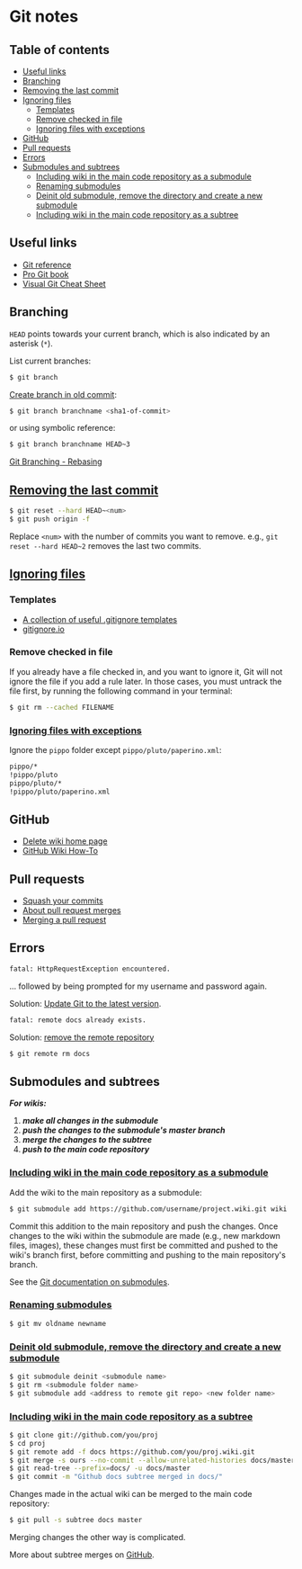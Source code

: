 # Git notes <!-- omit in toc -->

## Table of contents <!-- omit in toc -->

- [Useful links](#useful-links)
- [Branching](#branching)
- [Removing the last commit](#removing-the-last-commit)
- [Ignoring files](#ignoring-files)
  - [Templates](#templates)
  - [Remove checked in file](#remove-checked-in-file)
  - [Ignoring files with exceptions](#ignoring-files-with-exceptions)
- [GitHub](#github)
- [Pull requests](#pull-requests)
- [Errors](#errors)
- [Submodules and subtrees](#submodules-and-subtrees)
  - [Including wiki in the main code repository as a submodule](#including-wiki-in-the-main-code-repository-as-a-submodule)
  - [Renaming submodules](#renaming-submodules)
  - [Deinit old submodule, remove the directory and create a new submodule](#deinit-old-submodule-remove-the-directory-and-create-a-new-submodule)
  - [Including wiki in the main code repository as a subtree](#including-wiki-in-the-main-code-repository-as-a-subtree)

## Useful links

* [Git reference](https://git-scm.com/docs)
* [Pro Git book](https://git-scm.com/book/en/v2)
* [Visual Git Cheat Sheet](http://ndpsoftware.com/git-cheatsheet.html)

## Branching

`HEAD` points towards your current branch, which is also indicated by an asterisk (`*`).

List current branches:

```sh
$ git branch
```

[Create branch in old commit](https://stackoverflow.com/a/2816728/4573584):

```sh
$ git branch branchname <sha1-of-commit>
```

or using symbolic reference:

```sh
$ git branch branchname HEAD~3
```

[Git Branching - Rebasing](https://git-scm.com/book/en/v2/Git-Branching-Rebasing)

## [Removing the last commit](https://gist.github.com/CrookedNumber/8964442)

```sh
$ git reset --hard HEAD~<num> 
$ git push origin -f
```
Replace `<num>` with the number of commits you want to remove. e.g., `git reset --hard HEAD~2` removes the last two commits.

## [Ignoring files](https://help.github.com/en/articles/ignoring-files)

### Templates

* [A collection of useful .gitignore templates](https://github.com/github/gitignore)
* [gitignore.io](https://www.gitignore.io/)

### Remove checked in file

If you already have a file checked in, and you want to ignore it, Git will not ignore the file if you add a rule later. In those cases, you must untrack the file first, by running the following command in your terminal:

```sh
$ git rm --cached FILENAME
```

### [Ignoring files with exceptions](https://stackoverflow.com/a/16318111/4573584)

Ignore the `pippo` folder except `pippo/pluto/paperino.xml`:

```sh
pippo/*
!pippo/pluto
pippo/pluto/*
!pippo/pluto/paperino.xml
```

## GitHub

* [Delete wiki home page](https://stackoverflow.com/a/42653762/4573584)
* [GitHub Wiki How-To](https://gist.github.com/subfuzion/0d3f19c4f780a7d75ba2)

## Pull requests

* [Squash your commits](https://github.blog/2016-04-01-squash-your-commits/)
* [About pull request merges](https://help.github.com/en/articles/about-pull-request-merges)
* [Merging a pull request](https://help.github.com/en/articles/merging-a-pull-request)

## Errors

```sh
fatal: HttpRequestException encountered.
```

... followed by being prompted for my username and password again.

Solution: [Update Git to the latest version](https://stackoverflow.com/a/49109825/4573584).

```sh
fatal: remote docs already exists.
```

Solution: [remove the remote repository](https://stackoverflow.com/a/1221874/4573584)

```sh
$ git remote rm docs
```

## Submodules and subtrees

***For wikis:***
1. ***make all changes in the submodule***
2. ***push the changes to the submodule's master branch***
3. ***merge the changes to the subtree***
4. ***push to the main code repository***

### [Including wiki in the main code repository as a submodule](https://brendancleary.com/2013/03/08/including-a-github-wiki-in-a-repository-as-a-submodule/)

Add the wiki to the main repository as a submodule:

```sh
$ git submodule add https://github.com/username/project.wiki.git wiki
```

Commit this addition to the main repository and push the changes. Once changes to the wiki within the submodule are made (e.g., new markdown files, images), these changes must first be committed and pushed to the wiki's branch first, before committing and pushing to the main repository's branch. 

See the [Git documentation on submodules](https://git-scm.com/book/en/v2/Git-Tools-Submodules).

### [Renaming submodules](https://stackoverflow.com/a/18712756/4573584)

```sh
$ git mv oldname newname
```

### [Deinit old submodule, remove the directory and create a new submodule](https://stackoverflow.com/a/22309234/4573584)

```sh
$ git submodule deinit <submodule name>
$ git rm <submodule folder name>
$ git submodule add <address to remote git repo> <new folder name>
```

### [Including wiki in the main code repository as a subtree](https://stackoverflow.com/a/33182223/4573584)

```sh
$ git clone git://github.com/you/proj
$ cd proj
$ git remote add -f docs https://github.com/you/proj.wiki.git
$ git merge -s ours --no-commit --allow-unrelated-histories docs/master
$ git read-tree --prefix=docs/ -u docs/master
$ git commit -m "Github docs subtree merged in docs/"
```

Changes made in the actual wiki can be merged to the main code repository:

```sh
$ git pull -s subtree docs master
```

Merging changes the other way is complicated.

More about subtree merges on [GitHub](https://help.github.com/en/articles/about-git-subtree-merges).